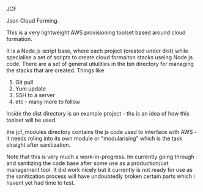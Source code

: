 JCF

Json Cloud Forming.

This is a very lightweight AWS provisioning toolset based around cloud formation. 

It is a Node.js script base, where each project (created under dist) while specialise a set
of scripts to create cloud formaiton stacks useing Node.js code. There are a set of general utiulities in the bin directory for managing the stacks that are created. Things like

1. Git pull
2. Yum update
3. SSH to a server
4. etc - many more to follow

Inside the dist directory is an example project - ths is an idea of how this toolset will be used.

the jcf_modules directory contains the js code used to interface with AWS - it needs roling into its own module or "modularising" which is the task straight after sanitization.

Note that this is very much a work-in-progress. Im currently going through and sanitizing the code
base after some use as a production/uat management tool. It did work nicely but it currently is not ready for use as the sanitization process will have undoubtedly broken certain parts which i havent yet had time to test.

